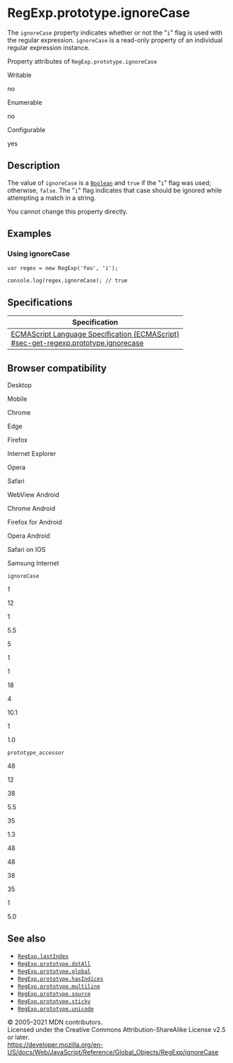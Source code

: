 RegExp.prototype.ignoreCase
===========================

The `ignoreCase` property indicates whether or not the "`i`" flag is used with the regular expression. `ignoreCase` is a read-only property of an individual regular expression instance.

Property attributes of `RegExp.prototype.ignoreCase`

Writable

no

Enumerable

no

Configurable

yes

Description
-----------

The value of `ignoreCase` is a [`Boolean`](../boolean) and `true` if the "`i`" flag was used; otherwise, `false`. The "`i`" flag indicates that case should be ignored while attempting a match in a string.

You cannot change this property directly.

Examples
--------

### Using ignoreCase

    var regex = new RegExp('foo', 'i');

    console.log(regex.ignoreCase); // true

Specifications
--------------

<table><thead><tr class="header"><th>Specification</th></tr></thead><tbody><tr class="odd"><td><a href="https://tc39.es/ecma262/#sec-get-regexp.prototype.ignorecase">ECMAScript Language Specification (ECMAScript)<br />
<span class="small">#sec-get-regexp.prototype.ignorecase</span></a></td></tr></tbody></table>

Browser compatibility
---------------------

Desktop

Mobile

Chrome

Edge

Firefox

Internet Explorer

Opera

Safari

WebView Android

Chrome Android

Firefox for Android

Opera Android

Safari on IOS

Samsung Internet

`ignoreCase`

1

12

1

5.5

5

1

1

18

4

10.1

1

1.0

`prototype_accessor`

48

12

38

5.5

35

1.3

48

48

38

35

1

5.0

See also
--------

-   [`RegExp.lastIndex`](lastindex)
-   [`RegExp.prototype.dotAll`](dotall)
-   [`RegExp.prototype.global`](global)
-   [`RegExp.prototype.hasIndices`](hasindices)
-   [`RegExp.prototype.multiline`](multiline)
-   [`RegExp.prototype.source`](source)
-   [`RegExp.prototype.sticky`](sticky)
-   [`RegExp.prototype.unicode`](unicode)

© 2005–2021 MDN contributors.  
Licensed under the Creative Commons Attribution-ShareAlike License v2.5 or later.  
<a href="https://developer.mozilla.org/en-US/docs/Web/JavaScript/Reference/Global_Objects/RegExp/ignoreCase" class="_attribution-link">https://developer.mozilla.org/en-US/docs/Web/JavaScript/Reference/Global_Objects/RegExp/ignoreCase</a>

